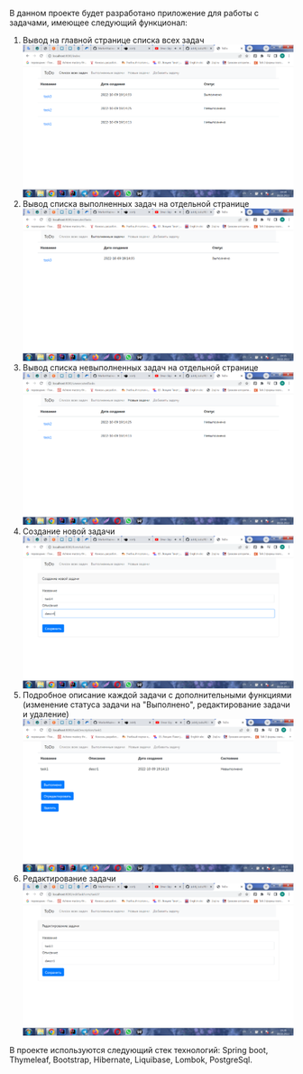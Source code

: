 В данном проекте будет разработано приложение для работы с задачами, имеющее следующий функционал:
1. Вывод на главной странице списка всех задач
![img_3.png](img_3.png)
2. Вывод списка выполненных задач на отдельной странице
![img_4.png](img_4.png)
3. Вывод списка невыполненных задач на отдельной странице
![img_5.png](img_5.png)
4. Создание новой задачи
![img_6.png](img_6.png)
5. Подробное описание каждой задачи с дополнительными функциями (изменение статуса задачи 
на "Выполнено", редактирование задачи и удаление)
![img_9.png](img_9.png)
6. Редактирование задачи
![img_8.png](img_8.png)

В проекте используются следующий стек технологий: 
Spring boot, Thymeleaf, Bootstrap, Hibernate, Liquibase, Lombok, PostgreSql.
